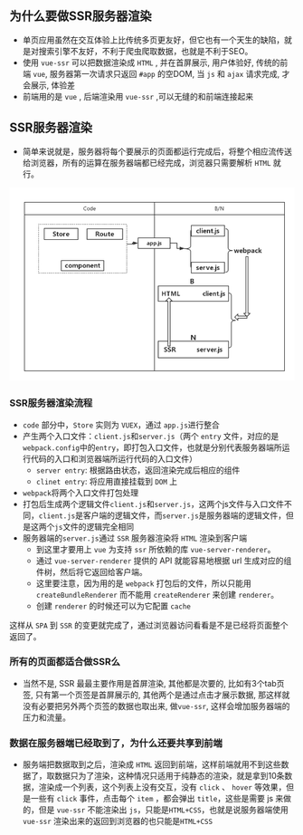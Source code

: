 ## 为什么要做SSR服务器渲染
* 单页应用虽然在交互体验上比传统多页更友好，但它也有一个天生的缺陷，就是对搜索引擎不友好，不利于爬虫爬取数据，也就是不利于SEO。
* 使用 `vue-ssr` 可以把数据渲染成 `HTML` , 并在首屏展示, 用户体验好, 传统的前端 `vue`, 服务器第一次请求只返回 `#app` 的空DOM, 当 `js` 和 `ajax` 请求完成, 才会展示, 体验差
* 前端用的是 `vue` , 后端渲染用 `vue-ssr` ,可以无缝的和前端连接起来

## SSR服务器渲染
* 简单来说就是，服务器将每个要展示的页面都运行完成后，将整个相应流传送给浏览器，所有的运算在服务器端都已经完成，浏览器只需要解析 `HTML` 就行。

![ssr服务器渲染流程图](../../images/Architecture/ssr-uml.png)

### SSR服务器渲染流程
* `code` 部分中，`Store` 实则为 `VUEX`，通过 `app.js`进行整合
* 产生两个入口文件：`client.js`和`server.js`（两个 `entry` 文件，对应的是`webpack.config`中的`entry`，即打包入口文件，也就是分别代表服务器端所运行代码的入口和浏览器端所运行代码的入口文件）
	* `server entry`: 根据路由状态，返回渲染完成后相应的组件
	* `clinet entry`: 将应用直接挂载到 `DOM` 上
* `webpack`将两个入口文件打包处理
* 打包后生成两个逻辑文件`client.js`和`server.js`，这两个js文件与入口文件不同，`client.js`是客户端的逻辑文件，而`server.js`是服务器端的逻辑文件，但是这两个`js`文件的逻辑完全相同
* 服务器端的`server.js`通过 `SSR` 服务器渲染将 `HTML` 渲染到客户端
	* 到这里才要用上 `vue` 为支持 `ssr` 所依赖的库 `vue-server-renderer`。
	* 通过 `vue-server-renderer` 提供的 API 就能容易地根据 url 生成对应的组件树，然后将它返回给客户端。
	* 这里要注意，因为用的是 `webpack` 打包后的文件，所以只能用 `createBundleRenderer` 而不能用 `createRenderer` 来创建 `renderer`。
	* 创建 `renderer` 的时候还可以为它配置 `cache`

这样从 `SPA` 到 `SSR` 的变更就完成了，通过浏览器访问看看是不是已经将页面整个返回了。

### 所有的页面都适合做SSR么
* 当然不是, SSR 最最主要作用是首屏渲染, 其他都是次要的, 比如有3个tab页签, 只有第一个页签是首屏展示的, 其他两个是通过点击才展示数据, 那这样就没有必要把另外两个页签的数据也取出来, 做`vue-ssr`, 这样会增加服务器端的压力和流量。

### 数据在服务器端已经取到了，为什么还要共享到前端
* 服务端把数据取到之后，渲染成 `HTML` 返回到前端，这样前端就用不到这些数据了，取数据只为了渲染，这种情况只适用于纯静态的渲染，就是拿到10条数据，渲染成一个列表，这个列表上没有交互，没有 `click` 、 `hover` 等效果，但是一些有 `click` 事件，点击每个 `item` ，都会弹出 `title`，这些是需要 js 来做的，但是 `vue-ssr` 不能渲染出 `js`，只能是`HTML+CSS`，也就是说服务器端使用 `vue-ssr` 渲染出来的返回到浏览器的也只能是`HTML+CSS`